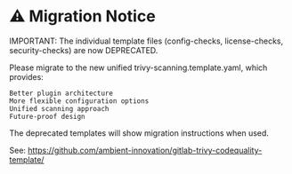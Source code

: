 # ⚠️ Migration Notice

IMPORTANT: The individual template files (config-checks, license-checks, security-checks) are now DEPRECATED.

Please migrate to the new unified trivy-scanning.template.yaml, which provides:

    Better plugin architecture
    More flexible configuration options
    Unified scanning approach
    Future-proof design

The deprecated templates will show migration instructions when used.

See: https://github.com/ambient-innovation/gitlab-trivy-codequality-template/